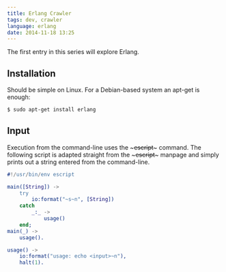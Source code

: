 ```yaml
---
title: Erlang Crawler
tags: dev, crawler
language: erlang
date: 2014-11-18 13:25
---
```


The first entry in this series will explore Erlang.

## Installation

Should be simple on Linux. For a Debian-based system an apt-get is enough:
    
~~~sh
$ sudo apt-get install erlang
~~~

## Input

Execution from the command-line uses the ~~~escript~~~ command. The following
script is adapted straight from the ~~~escript~~~ manpage and simply prints out
a string entered from the command-line.

~~~erlang
#!/usr/bin/env escript

main([String]) ->
    try
        io:format("~s~n", [String])
    catch
        _:_ ->
            usage()
    end;
main(_) ->
    usage().

usage() ->
    io:format("usage: echo <input>~n"),
    halt(1).
~~~

